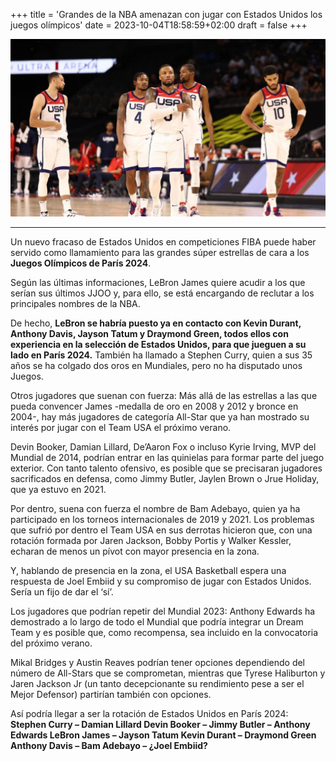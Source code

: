 +++
title = 'Grandes de la NBA amenazan con jugar con Estados Unidos los juegos olímpicos'
date = 2023-10-04T18:58:59+02:00
draft = false
+++

![estados_unidos](/static/images/estadosUnidos.jpeg)
***
Un nuevo fracaso de Estados Unidos en competiciones FIBA puede haber servido como llamamiento para las grandes súper estrellas de cara a los **Juegos Olímpicos de París 2024**.

Según las últimas informaciones, LeBron James quiere acudir a los que serían sus últimos JJOO y, para ello, se está encargando de reclutar a los principales nombres de la NBA.

De hecho, **LeBron se habría puesto ya en contacto con Kevin Durant, Anthony Davis, Jayson Tatum y Draymond Green, todos ellos con experiencia en la selección de Estados Unidos, para que jueguen a su lado en París 2024.** También ha llamado a Stephen Curry, quien a sus 35 años se ha colgado dos oros en Mundiales, pero no ha disputado unos Juegos.

Otros jugadores que suenan con fuerza:
Más allá de las estrellas a las que pueda convencer James -medalla de oro en 2008 y 2012 y bronce en 2004-, hay más jugadores de categoría All-Star que ya han mostrado su interés por jugar con el Team USA el próximo verano.

Devin Booker, Damian Lillard, De’Aaron Fox o incluso Kyrie Irving, MVP del Mundial de 2014, podrían entrar en las quinielas para formar parte del juego exterior. Con tanto talento ofensivo, es posible que se precisaran jugadores sacrificados en defensa, como Jimmy Butler, Jaylen Brown o Jrue Holiday, que ya estuvo en 2021.

Por dentro, suena con fuerza el nombre de Bam Adebayo, quien ya ha participado en los torneos internacionales de 2019 y 2021. Los problemas que sufrió por dentro el Team USA en sus derrotas hicieron que, con una rotación formada por Jaren Jackson, Bobby Portis y Walker Kessler, echaran de menos un pívot con mayor presencia en la zona.

Y, hablando de presencia en la zona, el USA Basketball espera una respuesta de Joel Embiid y su compromiso de jugar con Estados Unidos. Sería un fijo de dar el ‘sí’.

Los jugadores que podrían repetir del Mundial 2023:
Anthony Edwards ha demostrado a lo largo de todo el Mundial que podría integrar un Dream Team y es posible que, como recompensa, sea incluido en la convocatoria del próximo verano.

Mikal Bridges y Austin Reaves podrían tener opciones dependiendo del número de All-Stars que se comprometan, mientras que Tyrese Haliburton y Jaren Jackson Jr (un tanto decepcionante su rendimiento pese a ser el Mejor Defensor) partirían también con opciones.

Así podría llegar a ser la rotación de Estados Unidos en París 2024:
**Stephen Curry – Damian Lillard
Devin Booker – Jimmy Butler – Anthony Edwards
LeBron James – Jayson Tatum
Kevin Durant – Draymond Green
Anthony Davis – Bam Adebayo – ¿Joel Embiid?**